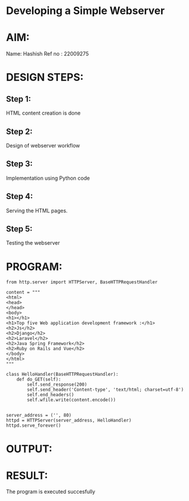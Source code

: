 # Developing a Simple Webserver

# AIM:

Name: Hashish
Ref no : 22009275

# DESIGN STEPS:

## Step 1:

HTML content creation is done

## Step 2:

Design of webserver workflow

## Step 3:

Implementation using Python code

## Step 4:

Serving the HTML pages.

## Step 5:

Testing the webserver

# PROGRAM:
```
from http.server import HTTPServer, BaseHTTPRequestHandler

content = """
<html>
<head>
</head>
<body>
<h1></h1>
<h1>Top five Web application development framework :</h1>
<h2>Js</h2>
<h2>Django</h2>
<h2>Laravel</h2>
<h2>Java Spring Framework</h2>
<h2>Ruby on Rails and Vue</h2>
</body>
</html>
"""

class HelloHandler(BaseHTTPRequestHandler):
    def do_GET(self):
        self.send_response(200)
        self.send_header('Content-type', 'text/html; charset=utf-8')
        self.end_headers()
        self.wfile.write(content.encode())


server_address = ('', 80)
httpd = HTTPServer(server_address, HelloHandler)
httpd.serve_forever()
```

# OUTPUT:

# RESULT:

The program is executed succesfully
